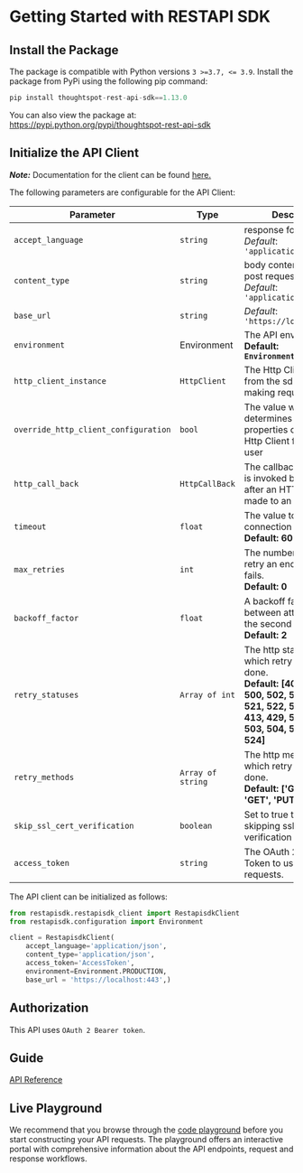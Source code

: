 
# Getting Started with RESTAPI SDK

## Install the Package

The package is compatible with Python versions `3 >=3.7, <= 3.9`.
Install the package from PyPi using the following pip command:

```python
pip install thoughtspot-rest-api-sdk==1.13.0
```

You can also view the package at:
https://pypi.python.org/pypi/thoughtspot-rest-api-sdk

## Initialize the API Client

**_Note:_** Documentation for the client can be found [here.](doc/client.md)

The following parameters are configurable for the API Client:

| Parameter | Type | Description |
|  --- | --- | --- |
| `accept_language` | `string` | response format<br>*Default*: `'application/json'` |
| `content_type` | `string` | body content type for post request<br>*Default*: `'application/json'` |
| `base_url` | `string` | *Default*: `'https://localhost:443'` |
| `environment` | Environment | The API environment. <br> **Default: `Environment.PRODUCTION`** |
| `http_client_instance` | `HttpClient` | The Http Client passed from the sdk user for making requests |
| `override_http_client_configuration` | `bool` | The value which determines to override properties of the passed Http Client from the sdk user |
| `http_call_back` | `HttpCallBack` | The callback value that is invoked before and after an HTTP call is made to an endpoint |
| `timeout` | `float` | The value to use for connection timeout. <br> **Default: 60** |
| `max_retries` | `int` | The number of times to retry an endpoint call if it fails. <br> **Default: 0** |
| `backoff_factor` | `float` | A backoff factor to apply between attempts after the second try. <br> **Default: 2** |
| `retry_statuses` | `Array of int` | The http statuses on which retry is to be done. <br> **Default: [408, 413, 429, 500, 502, 503, 504, 521, 522, 524, 408, 413, 429, 500, 502, 503, 504, 521, 522, 524]** |
| `retry_methods` | `Array of string` | The http methods on which retry is to be done. <br> **Default: ['GET', 'PUT', 'GET', 'PUT']** |
| `skip_ssl_cert_verification` | `boolean` | Set to true to allow skipping ssl certificate verification |
| `access_token` | `string` | The OAuth 2.0 Access Token to use for API requests. |

The API client can be initialized as follows:

```python
from restapisdk.restapisdk_client import RestapisdkClient
from restapisdk.configuration import Environment

client = RestapisdkClient(
    accept_language='application/json',
    content_type='application/json',
    access_token='AccessToken',
    environment=Environment.PRODUCTION,
    base_url = 'https://localhost:443',)
```

## Authorization

This API uses `OAuth 2 Bearer token`.

## Guide
[API Reference](https://github.com/thoughtspot/rest-api-sdk/blob/1.13.0/Typescript/doc/README.md)
## Live Playground
We recommend that you browse through the [code playground](https://try-everywhere.thoughtspot.cloud/v2/#/everywhere/api/rest/playgroundV2) before you start constructing your API requests. The playground offers an interactive portal with comprehensive information about the API endpoints, request and response workflows.
